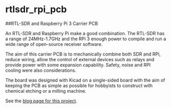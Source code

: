 # rtlsdr_rpi_pcb

##RTL-SDR and Raspberry Pi 3 Carrier PCB 

An RTL-SDR and Raspberry Pi make a good combination. The RTL-SDR has a range of 24MHz-1.7GHz and the RPi 3 enough power to compile and run a wide range of open-source receiver software.

The aim of this carrier PCB is to mechanically combine both SDR and RPi, reduce wiring, allow the control of external devices such as relays and provide power with some expansion capability. Safety, noise and RPI cooling were also considerations.

The board was designed with Kicad on a single-sided board with the aim of keeping the PCB as simple as possible for hobbyists to construct with chemical etching or a milling machine.

See the [blog page for this project](https://hobbylad.wordpress.com/2021/06/17/rtl-sdr-raspberry-pi-carrier-pcb/). 

